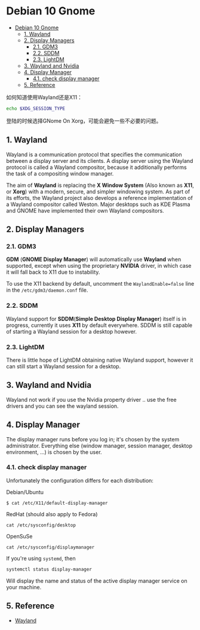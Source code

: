 # Debian 10 Gnome

<!-- TOC -->

- [Debian 10 Gnome](#debian-10-gnome)
  - [1. Wayland](#1-wayland)
  - [2. Display Managers](#2-display-managers)
    - [2.1. GDM3](#21-gdm3)
    - [2.2. SDDM](#22-sddm)
    - [2.3. LightDM](#23-lightdm)
  - [3. Wayland and Nvidia](#3-wayland-and-nvidia)
  - [4. Display Manager](#4-display-manager)
    - [4.1. check display manager](#41-check-display-manager)
  - [5. Reference](#5-reference)

<!-- /TOC -->

如何知道使用Wayland还是X11：

```bash
echo $XDG_SESSION_TYPE
```

登陆的时候选择GNome On Xorg，可能会避免一些不必要的问题。

## 1. Wayland

Wayland is a communication protocol that specifies the communication between a display server and its clients. A display server using the Wayland protocol is called a Wayland compositor, because it additionally performs the task of a compositing window manager.

The aim of **Wayland** is replacing the **X Window System** (Also known as **X11**, or **Xorg**) with a modern, secure, and simpler windowing system. As part of its efforts, the Wayland project also develops a reference implementation of a Wayland compositor called Weston. Major desktops such as KDE Plasma and GNOME have implemented their own Wayland compositors.

## 2. Display Managers

### 2.1. GDM3

**GDM** (**GNOME Display Manager**) will automatically use **Wayland** when supported, except when using the proprietary **NVIDIA** driver, in which case it will fall back to X11 due to instability.

To use the X11 backend by default, uncomment the `WaylandEnable=false` line in the `/etc/gdm3/daemon.conf` file.

### 2.2. SDDM

Wayland support for **SDDM**(**Simple Desktop Display Manager**) itself is in progress, currently it uses **X11** by default everywhere. SDDM is still capable of starting a Wayland session for a desktop however.

### 2.3. LightDM

There is little hope of LightDM obtaining native Wayland support, however it can still start a Wayland session for a desktop.

## 3. Wayland and Nvidia

Wayland not work if you use the Nvidia property driver .. use the free drivers and you can see the wayland session.

## 4. Display Manager

The display manager runs before you log in; it's chosen by the system administrator. Everything else (window manager, session manager, desktop environment, …) is chosen by the user.

### 4.1. check display manager

Unfortunately the configuration differs for each distribution:

Debian/Ubuntu

```text
$ cat /etc/X11/default-display-manager
```

RedHat (should also apply to Fedora)

```text
cat /etc/sysconfig/desktop
```

OpenSuSe

```text
cat /etc/sysconfig/displaymanager
```

If you're using `systemd`, then

```bash
systemctl status display-manager
```

Will display the name and status of the active display manager service on your machine.

## 5. Reference

- [Wayland](https://wiki.debian.org/Wayland)
